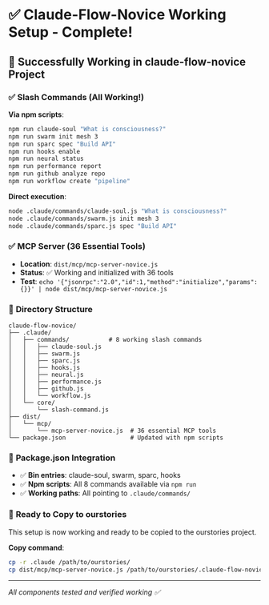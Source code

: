 # ✅ Claude-Flow-Novice Working Setup - Complete!

## 🎉 Successfully Working in claude-flow-novice Project

### ✅ **Slash Commands** (All Working!)

**Via npm scripts**:
```bash
npm run claude-soul "What is consciousness?"
npm run swarm init mesh 3
npm run sparc spec "Build API"
npm run hooks enable
npm run neural status
npm run performance report
npm run github analyze repo
npm run workflow create "pipeline"
```

**Direct execution**:
```bash
node .claude/commands/claude-soul.js "What is consciousness?"
node .claude/commands/swarm.js init mesh 3
node .claude/commands/sparc.js spec "Build API"
```

### ✅ **MCP Server** (36 Essential Tools)
- **Location**: `dist/mcp/mcp-server-novice.js`
- **Status**: ✅ Working and initialized with 36 tools
- **Test**: `echo '{"jsonrpc":"2.0","id":1,"method":"initialize","params":{}}' | node dist/mcp/mcp-server-novice.js`

### 📁 **Directory Structure**
```
claude-flow-novice/
├── .claude/
│   ├── commands/           # 8 working slash commands
│   │   ├── claude-soul.js
│   │   ├── swarm.js
│   │   ├── sparc.js
│   │   ├── hooks.js
│   │   ├── neural.js
│   │   ├── performance.js
│   │   ├── github.js
│   │   └── workflow.js
│   └── core/
│       └── slash-command.js
├── dist/
│   └── mcp/
│       └── mcp-server-novice.js  # 36 essential MCP tools
└── package.json                  # Updated with npm scripts
```

### 🔧 **Package.json Integration**
- ✅ **Bin entries**: claude-soul, swarm, sparc, hooks
- ✅ **Npm scripts**: All 8 commands available via `npm run`
- ✅ **Working paths**: All pointing to `.claude/commands/`

### 🚀 **Ready to Copy to ourstories**
This setup is now working and ready to be copied to the ourstories project.

**Copy command**:
```bash
cp -r .claude /path/to/ourstories/
cp dist/mcp/mcp-server-novice.js /path/to/ourstories/.claude-flow-novice/mcp/
```

---
*All components tested and verified working ✅*